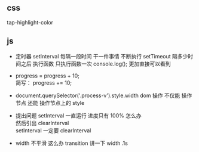 ## css
tap-highlight-color

## js
- 定时器 setInterval  每隔一段时间 干一件事情 不断执行 setTimeout 隔多少时间之后 执行函数 只执行函数一次
console.log(); 更加直接可以看到  
- progress = progress + 10;  
简写： progress += 10;  
- document.querySelector('.process-v').style.width
  dom 操作 不仅能 操作节点 还能 操作节点上的 style
- 提出问题 setInterval 一直运行
  进度只有 100% 怎么办  
然后引出 clearInterval  
setInterval 一定要 clearInterval

- width 不平滑 这么办
 transition 讲一下 width .1s
